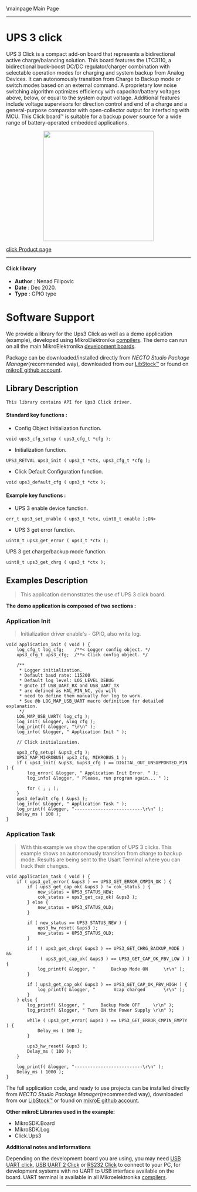 \mainpage Main Page

---
# UPS 3 click

UPS 3 Click is a compact add-on board that represents a bidirectional active charge/balancing solution. This board features the LTC3110, a bidirectional buck-boost DC/DC regulator/charger combination with selectable operation modes for charging and system backup from Analog Devices. It can autonomously transition from Charge to Backup mode or switch modes based on an external command. A proprietary low noise switching algorithm optimizes efficiency with capacitor/battery voltages above, below, or equal to the system output voltage. Additional features include voltage supervisors for direction control and end of a charge and a general-purpose comparator with open-collector output for interfacing with MCU. This Click board™ is suitable for a backup power source for a wide range of battery-operated embedded applications.

<p align="center">
  <img src="https://download.mikroe.com/images/click_for_ide/ups3_click.png" height=300px>
</p>

[click Product page](https://www.mikroe.com/ups-3)

---


#### Click library

- **Author**        : Nenad Filipovic
- **Date**          : Dec 2020.
- **Type**          : GPIO type


# Software Support

We provide a library for the Ups3 Click
as well as a demo application (example), developed using MikroElektronika
[compilers](https://www.mikroe.com/necto-studio).
The demo can run on all the main MikroElektronika [development boards](https://www.mikroe.com/development-boards).

Package can be downloaded/installed directly from *NECTO Studio Package Manager*(recommended way), downloaded from our [LibStock&trade;](https://libstock.mikroe.com) or found on [mikroE github account](https://github.com/MikroElektronika/mikrosdk_click_v2/tree/master/clicks).

## Library Description

```
This library contains API for Ups3 Click driver.
```

#### Standard key functions :

- Config Object Initialization function.
```
void ups3_cfg_setup ( ups3_cfg_t *cfg );
```

- Initialization function.
```
UPS3_RETVAL ups3_init ( ups3_t *ctx, ups3_cfg_t *cfg );
```

- Click Default Configuration function.
```
void ups3_default_cfg ( ups3_t *ctx );
```

#### Example key functions :

- UPS 3 enable device function.
```
err_t ups3_set_enable ( ups3_t *ctx, uint8_t enable );ON>
```

- UPS 3 get error function.
```
uint8_t ups3_get_error ( ups3_t *ctx );
```

 UPS 3 get charge/backup mode function.
```
uint8_t ups3_get_chrg ( ups3_t *ctx );
```

## Examples Description

> This application demonstrates the use of UPS 3 click board. 

**The demo application is composed of two sections :**

### Application Init

> Initialization driver enable's - GPIO, also write log.

```
void application_init ( void ) {
    log_cfg_t log_cfg;    /**< Logger config object. */
    ups3_cfg_t ups3_cfg;  /**< Click config object. */

    /** 
     * Logger initialization.
     * Default baud rate: 115200
     * Default log level: LOG_LEVEL_DEBUG
     * @note If USB_UART_RX and USB_UART_TX 
     * are defined as HAL_PIN_NC, you will 
     * need to define them manually for log to work. 
     * See @b LOG_MAP_USB_UART macro definition for detailed explanation.
     */
    LOG_MAP_USB_UART( log_cfg );
    log_init( &logger, &log_cfg );
    log_printf( &logger, "\r\n" );
    log_info( &logger, " Application Init " );

    // Click initialization.

    ups3_cfg_setup( &ups3_cfg );
    UPS3_MAP_MIKROBUS( ups3_cfg, MIKROBUS_1 );
    if ( ups3_init( &ups3, &ups3_cfg ) == DIGITAL_OUT_UNSUPPORTED_PIN ) {
        log_error( &logger, " Application Init Error. " );
        log_info( &logger, " Please, run program again... " );

        for ( ; ; );
    }
    ups3_default_cfg ( &ups3 );
    log_info( &logger, " Application Task " );
    log_printf( &logger, "--------------------------\r\n" );
    Delay_ms ( 100 );
}
```

### Application Task

> With this example we show the operation of UPS 3 clicks.
> This example shows an autonomously transition from charge to backup mode.
> Results are being sent to the Usart Terminal where you can track their changes. 

```
void application_task ( void ) {      
    if ( ups3_get_error( &ups3 ) == UPS3_GET_ERROR_CMPIN_OK ) {
        if ( ups3_get_cap_ok( &ups3 ) != cok_status ) {
            new_status = UPS3_STATUS_NEW; 
            cok_status = ups3_get_cap_ok( &ups3 );
        } else {
            new_status = UPS3_STATUS_OLD;    
        }
    
        if ( new_status == UPS3_STATUS_NEW ) {
            ups3_hw_reset( &ups3 );
            new_status = UPS3_STATUS_OLD;
        }
        
        if ( ( ups3_get_chrg( &ups3 ) == UPS3_GET_CHRG_BACKUP_MODE ) && 
             ( ups3_get_cap_ok( &ups3 ) == UPS3_GET_CAP_OK_FBV_LOW ) ) {
            log_printf( &logger, "      Backup Mode ON      \r\n" );
        }
        
        if ( ups3_get_cap_ok( &ups3 ) == UPS3_GET_CAP_OK_FBV_HIGH ) {
            log_printf( &logger, "       Vcap charged       \r\n" );
        }
    } else {
        log_printf( &logger, "      Backup Mode OFF     \r\n" );
        log_printf( &logger, " Turn ON the Power Supply \r\n" );
            
        while ( ups3_get_error( &ups3 ) == UPS3_GET_ERROR_CMPIN_EMPTY ) {
            Delay_ms ( 100 );   
        }
            
        ups3_hw_reset( &ups3 );
        Delay_ms ( 100 );
    }
    
    log_printf( &logger, "--------------------------\r\n" );
    Delay_ms ( 1000 );
}
```

The full application code, and ready to use projects can be installed directly from *NECTO Studio Package Manager*(recommended way), downloaded from our [LibStock&trade;](https://libstock.mikroe.com) or found on [mikroE github account](https://github.com/MikroElektronika/mikrosdk_click_v2/tree/master/clicks).

**Other mikroE Libraries used in the example:**

- MikroSDK.Board
- MikroSDK.Log
- Click.Ups3

**Additional notes and informations**

Depending on the development board you are using, you may need
[USB UART click](https://www.mikroe.com/usb-uart-click),
[USB UART 2 Click](https://www.mikroe.com/usb-uart-2-click) or
[RS232 Click](https://www.mikroe.com/rs232-click) to connect to your PC, for
development systems with no UART to USB interface available on the board. UART
terminal is available in all Mikroelektronika
[compilers](https://shop.mikroe.com/compilers).

---
